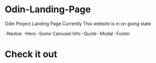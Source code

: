 # Odin-Landing-Page
Odin Project Landing Page
Currently This website is in on going state

-Navbar
-Hero
-Some Carousel Info
-Quote
-Modal
-Footer

<h1>Check it out</h1>